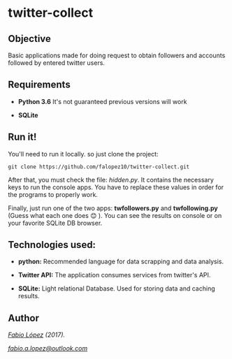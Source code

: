 # twitter-collect

## Objective

Basic applications made for doing request to obtain followers and accounts followed by entered twitter users.

## Requirements

* **Python 3.6** It's not guaranteed previous versions will work

* **SQLite** 

## Run it!

You'll need to run it locally. so just clone the project:

```
git clone https://github.com/falopez10/twitter-collect.git
```

After that, you must check the file: *hidden.py*. It contains the necessary keys to run the console apps. You have to replace these values in order for the programs to properly work.

Finally, just run one of the two apps: **twfollowers.py** and **twfollowing.py** (Guess what each one does :blush: ). You can see the results on console or on your favorite SQLite DB browser.

## Technologies used:

* **python:** Recommended language for data scrapping and data analysis.

* **Twitter API:** The application consumes services from twitter's API.

* **SQLite:** Light relational Database. Used for storing data and caching results.


## Author

*[Fabio López](https://falopez10.github.io) (2017).*



*fabio.a.lopez@outlook.com*
